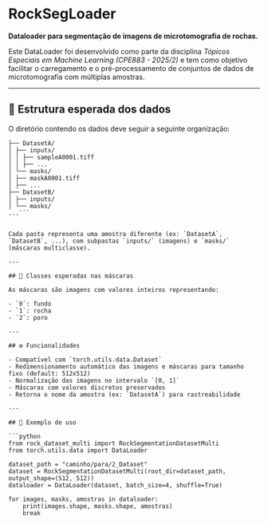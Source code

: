 # RockSegLoader

**Dataloader para segmentação de imagens de microtomografia de rochas.**

Este DataLoader foi desenvolvido como parte da disciplina *Tópicos Especiais em Machine Learning (CPE883 - 2025/2)* e tem como objetivo facilitar o carregamento e o pré-processamento de conjuntos de dados de microtomografia com múltiplas amostras.

---

## 📁 Estrutura esperada dos dados

O diretório contendo os dados deve seguir a seguinte organização:

```Dataset/
├── DatasetA/
│ ├── inputs/
│ │ ├── sampleA0001.tiff
│ │ ├── ...
│ └── masks/
│ ├── maskA0001.tiff
│ ├── ...
├── DatasetB/
│ ├── inputs/
│ └── masks/
...```


Cada pasta representa uma amostra diferente (ex: `DatasetA`, `DatasetB`, ...), com subpastas `inputs/` (imagens) e `masks/` (máscaras multiclasse).

---

## 🧠 Classes esperadas nas máscaras

As máscaras são imagens com valores inteiros representando:

- `0`: fundo  
- `1`: rocha  
- `2`: poro  

---

## ⚙️ Funcionalidades

- Compatível com `torch.utils.data.Dataset`
- Redimensionamento automático das imagens e máscaras para tamanho fixo (default: 512x512)
- Normalização das imagens no intervalo `[0, 1]`
- Máscaras com valores discretos preservados
- Retorna o nome da amostra (ex: `DatasetA`) para rastreabilidade

---

## 🚀 Exemplo de uso

```python
from rock_dataset_multi import RockSegmentationDatasetMulti
from torch.utils.data import DataLoader

dataset_path = "caminho/para/2_Dataset"
dataset = RockSegmentationDatasetMulti(root_dir=dataset_path, output_shape=(512, 512))
dataloader = DataLoader(dataset, batch_size=4, shuffle=True)

for images, masks, amostras in dataloader:
    print(images.shape, masks.shape, amostras)
    break

